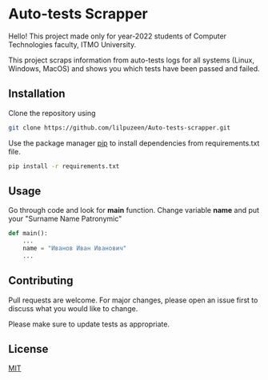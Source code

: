 # Auto-tests Scrapper

Hello! This project made only for year-2022 students of Computer Technologies faculty, ITMO University. 

This project scraps information from auto-tests logs for all systems (Linux, Windows, MacOS) and shows you which tests have been passed and failed.

## Installation
Clone the repository using 
```bash
git clone https://github.com/lilpuzeen/Auto-tests-scrapper.git
```
Use the package manager [pip](https://pip.pypa.io/en/stable/) to install dependencies from requirements.txt file.

```bash
pip install -r requirements.txt
```

## Usage
Go through code and look for **main** function. Change variable **name** and put your "Surname Name Patronymic"

```python
def main():
    ...
    name = "Иванов Иван Иванович"
    ...
```

## Contributing

Pull requests are welcome. For major changes, please open an issue first
to discuss what you would like to change.

Please make sure to update tests as appropriate.

## License

[MIT](https://choosealicense.com/licenses/mit/)